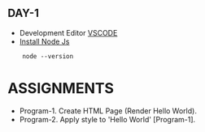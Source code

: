 ## DAY-1
* Development Editor [VSCODE](https://code.visualstudio.com/)
* [Install Node Js](https://nodejs.org/en/)  
```
    node --version
```

# ASSIGNMENTS
* Program-1. Create HTML Page (Render Hello World).
* Program-2. Apply style to 'Hello World' [Program-1].